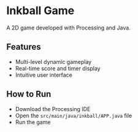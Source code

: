 # Inkball Game
A 2D game developed with Processing and Java.

## Features
- Multi-level dynamic gameplay
- Real-time score and timer display
- Intuitive user interface

## How to Run
- Download the Processing IDE
- Open the `src/main/java/inkball/APP.java` file
- Run the game
